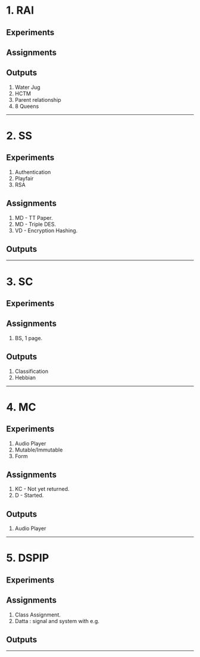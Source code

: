 # 1. RAI
## Experiments
	
## Assignments

## Outputs
1. Water Jug
2. HCTM 
3. Parent relationship	
4. 8 Queens

--------------

# 2. SS
## Experiments
1. Authentication 
2. Playfair	
3. RSA

## Assignments
1. MD - TT Paper.
2. MD - Triple DES.
3. VD - Encryption Hashing.

## Outputs

------------

# 3. SC
## Experiments
	
## Assignments
1. BS, 1 page.

## Outputs
1. Classification
2. Hebbian
------------

# 4. MC
## Experiments	
1. Audio Player
2. Mutable/Immutable
3. Form 
	
## Assignments
1. KC - Not yet returned.
2. D - Started.
	
## Outputs
1. Audio Player

------------

# 5. DSPIP
## Experiments
	
## Assignments
1. Class Assignment.
2. Datta : signal and system with e.g.

## Outputs
 
------------
